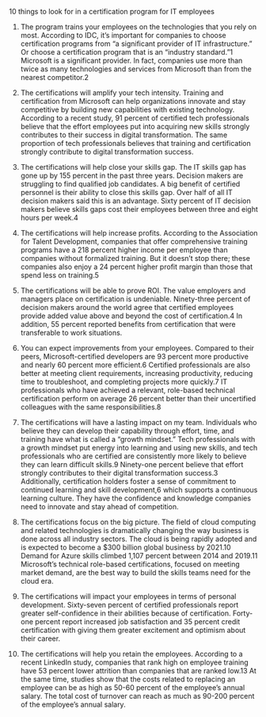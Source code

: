 10 things to look for in a certification program for IT employees

1. The program trains your employees on the
technologies that you rely on most.
According to IDC, it’s important for companies to choose
certification programs from “a significant provider of IT
infrastructure.” Or choose a certification program that is an
“industry standard.”1
 Microsoft is a significant provider. In fact,
companies use more than twice as many technologies and
services from Microsoft than from the nearest competitor.2
2. The certifications will amplify your
tech intensity.
Training and certification from Microsoft can help organizations
innovate and stay competitive by building new capabilities
with existing technology. According to a recent study, 91
percent of certified tech professionals believe that the effort
employees put into acquiring new skills strongly contributes
to their success in digital transformation. The same proportion
of tech professionals believes that training and certification
strongly contribute to digital transformation success.

3. The certifications will help close your
skills gap.
The IT skills gap has gone up by 155 percent in the past three years.
Decision makers are struggling to find qualified job candidates.
A big benefit of certified personnel is their ability to close this
skills gap. Over half of all IT decision makers said this is an
advantage. Sixty percent of IT decision makers believe skills gaps
cost their employees between three and eight hours per week.4
4. The certifications will help increase profits.
According to the Association for Talent Development,
companies that offer comprehensive training programs
have a 218 percent higher income per employee than
companies without formalized training. But it doesn’t stop
there; these companies also enjoy a 24 percent higher
profit margin than those that spend less on training.5
5. The certifications will be able to prove ROI.
The value employers and managers place on certification is
undeniable. Ninety-three percent of decision makers around
the world agree that certified employees provide added
value above and beyond the cost of certification.4
 In
addition, 55 percent reported benefits from certification
that were transferable to work situations.

6. You can expect improvements from
your employees.
Compared to their peers, Microsoft-certified developers are
93 percent more productive and nearly 60 percent more
efficient.6
 Certified professionals are also better at meeting
client requirements, increasing productivity, reducing time
to troubleshoot, and completing projects more quickly.7
 IT
professionals who have achieved a relevant, role-based technical
certification perform on average 26 percent better than their
uncertified colleagues with the same responsibilities.8
7. The certifications will have a lasting
impact on my team.
Individuals who believe they can develop their capability through
effort, time, and training have what is called a “growth mindset.”
Tech professionals with a growth mindset put energy into
learning and using new skills, and tech professionals who are
certified are consistently more likely to believe they can learn
difficult skills.9
 Ninety-one percent believe that effort strongly
contributes to their digital transformation success.3
 Additionally,
certification holders foster a sense of commitment to continued
learning and skill development,6
 which supports a continuous
learning culture. They have the confidence and knowledge
companies need to innovate and stay ahead of competition.

8. The certifications focus on the big picture.
The field of cloud computing and related technologies is
dramatically changing the way business is done across all
industry sectors. The cloud is being rapidly adopted and
is expected to become a $300 billion global business by
2021.10 Demand for Azure skills climbed 1,107 percent
between 2014 and 2019.11 Microsoft’s technical role-based
certifications, focused on meeting market demand, are the
best way to build the skills teams need for the cloud era.
9. The certifications will impact your employees
in terms of personal development.
Sixty-seven percent of certified professionals report greater
self-confidence in their abilities because of certification.
Forty-one percent report increased job satisfaction and
35 percent credit certification with giving them greater
excitement and optimism about their career.

10. The certifications will help you retain
the employees.
According to a recent LinkedIn study, companies that rank high on
employee training have 53 percent lower attrition than companies
that are ranked low.13 At the same time, studies show that the costs
related to replacing an employee can be as high as 50-60 percent
of the employee’s annual salary. The total cost of turnover can reach
as much as 90-200 percent of the employee’s annual salary.